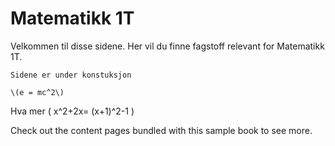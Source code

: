 # Matematikk 1T

Velkommen til disse sidene. Her vil du finne fagstoff relevant for Matematikk 1T. 

```{admonition} Merk!
Sidene er under konstuksjon
```

```
\(e = mc^2\)
```

Hva mer \( x^2+2x= (x+1)^2-1 \)

Check out the content pages bundled with this sample book to see more.
